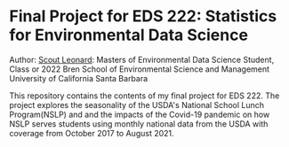 # Final Project for EDS 222: Statistics for Environmental Data Science

Author: [Scout Leonard](https://github.com/scoutcleonard):
Masters of Environmental Data Science Student, Class or 2022
Bren School of Environmental Science and Management
University of California Santa Barbara


This repository contains the contents of my final project for EDS 222. The project explores the seasonality of the USDA's National School Lunch Program(NSLP) and and the impacts of the Covid-19 pandemic on how NSLP serves students using monthly national data from the USDA with coverage from October 2017 to August 2021. 